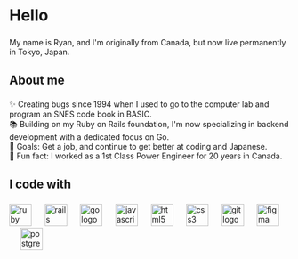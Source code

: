 <h1 align="left">Hello</h1>

###

<p align="left">My name is Ryan, and I'm originally from Canada, but now live permanently in Tokyo, Japan.</p>

###

<h2 align="left">About me</h2>

###

<p align="left">✨ Creating bugs since 1994 when I used to go to the computer lab and program an SNES code book in BASIC.<br>📚 Building on my Ruby on Rails foundation, I'm now specializing in backend development with a dedicated focus on Go.<br>🎯 Goals: Get a job, and continue to get better at coding and Japanese.<br>🎲 Fun fact: I worked as a 1st Class Power Engineer for 20 years in Canada.</p>

###

<h2 align="left">I code with</h2>

###
<div align="left">
  <img src="https://cdn.jsdelivr.net/gh/devicons/devicon/icons/ruby/ruby-original.svg" width="40" height="40" alt="ruby logo" style="max-width:40px; max-height:40px;" />
  &nbsp;&nbsp;&nbsp;&nbsp; <img src="https://cdn.jsdelivr.net/gh/devicons/devicon/icons/rails/rails-original-wordmark.svg" width="40" height="40" alt="rails logo" style="max-width:40px; max-height:40px;" />
  &nbsp;&nbsp;&nbsp;&nbsp;
  <img src="https://cdn.jsdelivr.net/gh/devicons/devicon@latest/icons/go/go-original.svg" width="40" height="40" alt="go logo" style="max-width:40px; max-height:40px;" />
  &nbsp;&nbsp;&nbsp;&nbsp;
  <img src="https://cdn.jsdelivr.net/gh/devicons/devicon/icons/javascript/javascript-original.svg" width="40" height="40" alt="javascript logo" style="max-width:40px; max-height:40px;" />
  &nbsp;&nbsp;&nbsp;&nbsp;
  <img src="https://cdn.jsdelivr.net/gh/devicons/devicon/icons/html5/html5-original.svg" width="40" height="40" alt="html5 logo" style="max-width:40px; max-height:40px;" />
  &nbsp;&nbsp;&nbsp;&nbsp;
  <img src="https://cdn.jsdelivr.net/gh/devicons/devicon/icons/css3/css3-original.svg" width="40" height="40" alt="css3 logo" style="max-width:40px; max-height:40px;" />
  &nbsp;&nbsp;&nbsp;&nbsp;
  <img src="https://cdn.jsdelivr.net/gh/devicons/devicon/icons/git/git-original.svg" width="40" height="40" alt="git logo" style="max-width:40px; max-height:40px;" />
  &nbsp;&nbsp;&nbsp;&nbsp;
  <img src="https://cdn.jsdelivr.net/gh/devicons/devicon/icons/figma/figma-original.svg" width="40" height="40" alt="figma logo" style="max-width:40px; max-height:40px;" />
  &nbsp;&nbsp;&nbsp;&nbsp;
  <img src="https://cdn.jsdelivr.net/gh/devicons/devicon/icons/postgresql/postgresql-original.svg" width="40" height="40" alt="postgresql logo" style="max-width:40px; max-height:40px;" />
</div>

###
